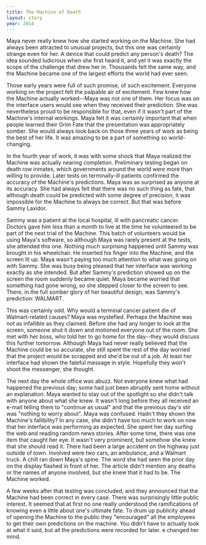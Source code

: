 ```yaml
---
title: The Machine of Death
layout: story
year: 2014
---
```


Maya never really knew how she started working on the Machine. She had always been attracted to unusual projects, but
this one was certainly strange even for her. A device that could predict any person's death? The idea sounded ludicrous
when she first heard it, and yet it was exactly the scope of the challenge that drew her in. Thousands felt the same way,
and the Machine became one of the largest efforts the world had ever seen.

Those early years were full of such promise, of such excitement. Everyone working on the project felt the palpable air of
excitement. Few knew how the Machine actually worked--Maya was not one of them. Her focus was on the interface users would see
when they received their prediction. She was nevertheless proud to be responsible for that, even if it wasn't part of the
Machine's internal workings. Maya felt it was certainly important that when people learned their Grim Fate that the presentation
was appropriately somber. She would always look back on those three years of work as being the best of her life. It was amazing to be a part of something so world-changing.

In the fourth year of work, it was with some shock that Maya realized the Machine was actually nearing completion. Preliminary
testing began on death row inmates, which governments around the world were more than willing to provide. Later tests on terminally-ill
patients confirmed the accuracy of the Machine's predictions. Maya was as surprised as anyone at its accuracy. She had always felt that
there was no such thing as fate, that although death could be predicted with some degree of precision, it was impossible for the Machine to always be
correct. But that was before Sammy Laxidor.

Sammy was a patient at the local hospital, ill with pancreatic cancer. Doctors gave him less than a month to live at the time he volunteered
to be part of the next trial of the Machine. This batch of volunteers would be using Maya's software, so although Maya was rarely present at the tests, she
attended this one. Nothing much surprising happened until Sammy was brought in his wheelchair. He inserted his finger into the Machine, and the screen
lit up. Maya wasn't paying too much attention to what was going on with Sammy. She was busy being pleased that her interface was working exactly
as she intended. But after Sammy's prediction showed up on the screen the room suddenly became quiet. Maya became worried that something had gone wrong, so she
stepped closer to the screen to see. There, in the full somber glory of her beautiful design, was Sammy's prediction: <span style="font-variant: small-caps">WALMART</span>.

This was certainly odd. Why would a terminal cancer patient die of Walmart-related causes? Maya was mystefied. Perhaps the Machine was not as infallible as
they claimed. Before she had any longer to look at the screen, someone shut it down and motioned everyone out of the room. She met with her boss, who told her to
go home for the day--they would discuss this further tomorrow. Although Maya had never really believed that the Machine could be so accurate, she still
spent the rest of the day worried that the project would be scrapped and she'd be out of a job. At least her interface had shown the fateful message in style.
Hopefully they won't shoot the messenger, she thought.

The next day the whole office was abuzz. Not everyone knew what had happened the previous day; some had just been abruptly sent home without an explanation. Maya
wanted to stay out of the spotlight so she didn't talk with anyone about what she knew. It wasn't long before they all received an e-mail telling them to
"continue as usual" and that the previous day's stir was "nothing to worry about". Maya was confused. Hadn't they shown the Machine's fallibility? In any case,
she didn't have too much to work on now that her interface was performing as expected. She spent her day surfing the web and reading random news stories. After some time,
there was one item that caught her eye. It wasn't very prominent, but somehow she knew that she should read it. There had been a large accident on the highway just outside of
town. Involved were two cars, an ambulance, and a Walmart truck. A chill ran down Maya's spine. The word she had seen the prior day on the display flashed in front of her. The article didn't mention any deaths or the names of anyone involved, but she knew that it had to be. The Machine worked.

A few weeks after that testing was concluded, and they announced that the Machine had been correct in every case. There was surprisingly little public interest. It seemed that at
first no one really understood the ramifications of knowing even a little about one's ultimate fate. To drum up publicity ahead of opening the Machine to the public they
"encouraged" all the employees to get their own predictions on the machine. You didn't have to actually look at what it said, but all the predictions were recorded for later.
e changed her mind.
